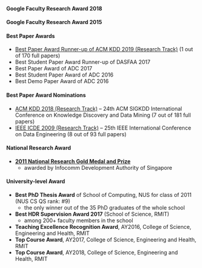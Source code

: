#### Google Faculty Research Award 2018

#### Google Faculty Research Award 2015

#### Best Paper Awards
* [Best Paper Award Runner-up of ACM KDD 2019 (Research Track)](https://www.kdd.org/awards/view/2019-sigkdd-best-paper-award-winners) (1 out of 170 full papers)
* Best Student Paper Award Runner-up of DASFAA 2017
* Best Paper Award of ADC 2017
* Best Student Paper Award of ADC 2016
* Best Demo Paper Award of ADC 2016

#### Best Paper Award Nominations
* [ACM KDD 2018 (Research Track)](https://dl.acm.org/toc/tkdd/2020/14/5#sec1) – 24th ACM SIGKDD International Conference on Knowledge Discovery and Data Mining (7 out of 181 full papers)
* [IEEE ICDE 2009 (Research Track)](https://ieeexplore.ieee.org/stamp/stamp.jsp?tp=&arnumber=5494756) – 25th IEEE International Conference on Data Engineering (8 out of 93 full papers)

#### National Research Award
* [**2011 National Research Gold Medal and Prize**](https://www.comp.nus.edu.sg/programmes/pg/awards/)
	- awarded by Infocomm Development Authority of Singapore

#### University-level Award
* **Best PhD Thesis Award** of School of Computing, NUS for class of 2011 (NUS CS QS rank: #9)
	- the only winner out of the 35 PhD graduates of the whole school
* **Best HDR Supervision Award 2017** (School of Science, RMIT)
	-  among 200+ faculty members in the school
* **Teaching Excellence Recognition Award**, AY2016, College of Science, Engineering and Health, RMIT
* **Top Course Award**, AY2017, College of Science, Engineering and Health, RMIT
* **Top Course Award**, AY2018, College of Science, Engineering and Health, RMIT